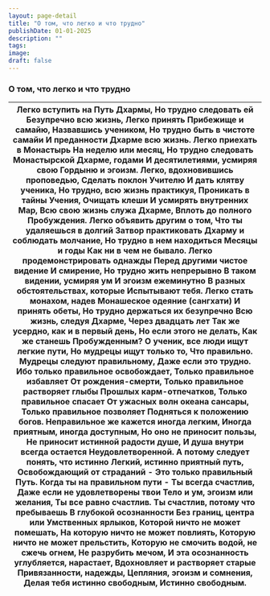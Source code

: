 ```yaml
---
layout: page-detail
title: "О том, что легко и что трудно"
publishDate: 01-01-2025
description: ""
tags:
image:
draft: false
---
```


### О том, что легко и что трудно

| Легко вступить на Путь Дхармы,  Но трудно следовать ей  Безупречно всю жизнь,  Легко принять Прибежище и самайю,  Назвавшись учеником,  Но трудно быть в чистоте самайи  И преданности Дхарме всю жизнь.  Легко приехать в Монастырь  На неделю или месяц,  Но трудно следовать  Монастырской Дхарме, годами  И десятилетиями, усмиряя свою  Гордыню и эгоизм.  Легко, вдохновившись проповедью,  Сделать поклон Учителю  И дать клятву ученика,  Но трудно, всю жизнь практикуя,  Проникать в тайны Учения,  Очищать клеши  И усмирять внутренних Мар,  Всю свою жизнь служа Дхарме,  Вплоть до полного Пробуждения.  Легко объявить другим о том,  Что ты удаляешься в долгий  Затвор практиковать Дхарму и соблюдать молчание,  Но трудно в нем находиться  Месяцы и годы  Как ни в чем не бывало.  Легко продемонстрировать однажды  Перед другими чистое видение  И смирение,  Но трудно жить непрерывно  В таком видении, усмиряя ум  И эгоизм ежеминутно  В разных обстоятельствах, которые  Испытывают тебя.  Легко стать монахом, надев  Монашеское одеяние (сангхати)  И принять обеты,  Но трудно держаться их безупречно  Всю жизнь, следуя Дхарме,  Через двадцать лет  Так же усердно, как и в первый день,  Но если этого не делать,  Как же станешь Пробужденным?  О ученик, все люди ищут легкие пути,  Но мудрецы ищут только то,  Что правильно.  Мудрецы следуют правильному,  Даже если это трудно.  Ибо только правильное освобождает,  Только правильное избавляет  От рождения-смерти,  Только правильное растворяет глыбы  Прошлых карм-отпечатков,  Только правильное спасает  От ужасных волн океана сансары,  Только правильное позволяет  Подняться к положению богов.  Неправильное же кажется иногда легким,  Иногда приятным, иногда доступным,  Но оно не приносит пользы,  Не приносит истинной радости душе,  И душа внутри всегда остается  Неудовлетворенной.  А потому следует понять, что истинно  Легкий, истинно приятный путь,  Освобождающий от страданий -  Это только правильный Путь.  Когда ты на правильном пути -  Ты всегда счастлив,  Даже если не удовлетворены твои  Тело и ум, эгоизм или желания,  Ты все равно счастлив.  Ты счастлив, потому что пребываешь  В глубокой осознанности  Без границ, центра или  Умственных ярлыков,  Которой ничто не может помешать,  На которую ничто не может повлиять,  Которую ничто не может прельстить,  Которую не смочить водой, не сжечь огнем,  Не разрубить мечом,  И эта осознанность углубляется, нарастает,  Вдохновляет и растворяет старые  Привязанности, надежды,  Цепляния, эгоизм и сомнения,  Делая тебя истинно свободным,  Истинно свободным. |
| ------------------------------------------------------------------------------------------------------------------------------------------------------------------------------------------------------------------------------------------------------------------------------------------------------------------------------------------------------------------------------------------------------------------------------------------------------------------------------------------------------------------------------------------------------------------------------------------------------------------------------------------------------------------------------------------------------------------------------------------------------------------------------------------------------------------------------------------------------------------------------------------------------------------------------------------------------------------------------------------------------------------------------------------------------------------------------------------------------------------------------------------------------------------------------------------------------------------------------------------------------------------------------------------------------------------------------------------------------------------------------------------------------------------------------------------------------------------------------------------------------------------------------------------------------------------------------------------------------------------------------------------------------------------------------------------------------------------------------------------------------------------------------------------------------------------------------------------------------------------------------------------------------------------------------------------------------------------------------------------------------------------------------------------------------------------------------------------------------------------------------------------------------------------------------------------------------------------------------------------------------------------------------------------------------------------------------------------------------------------------------------------------------------------------------------------------------------------------------------------------------------------------------------------------------------------------------------------------------------------------------------------------------------ |
  
  
